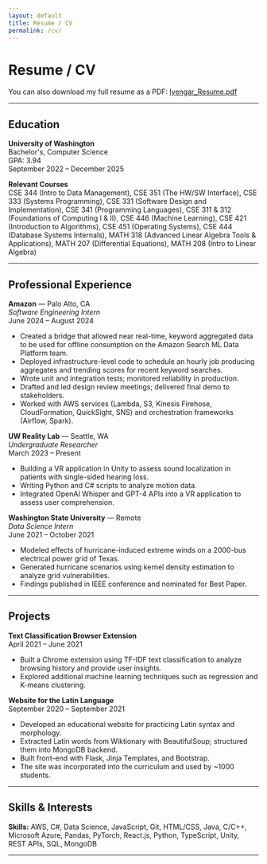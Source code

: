 ```yaml
---
layout: default
title: Resume / CV
permalink: /cv/
---
```


# Resume / CV

You can also download my full resume as a PDF: [Iyengar_Resume.pdf](assets/Iyengar_Resume.pdf)

---

## Education

**University of Washington**  
Bachelor's, Computer Science  
GPA: 3.94  
September 2022 – December 2025

**Relevant Courses**  
CSE 344 (Intro to Data Management), CSE 351 (The HW/SW Interface), CSE 333 (Systems Programming), CSE 331 (Software Design and Implementation), CSE 341 (Programming Languages), CSE 311 & 312 (Foundations of Computing I & II), CSE 446 (Machine Learning), CSE 421 (Introduction to Algorithms), CSE 451 (Operating Systems), CSE 444 (Database Systems Internals), MATH 318 (Advanced Linear Algebra Tools & Applications), MATH 207 (Differential Equations), MATH 208 (Intro to Linear Algebra)

---

## Professional Experience

**Amazon** — Palo Alto, CA  
*Software Engineering Intern*  
June 2024 – August 2024  
- Created a bridge that allowed near real-time, keyword aggregated data to be used for offline consumption on the Amazon Search ML Data Platform team.
- Deployed infrastructure-level code to schedule an hourly job producing aggregates and trending scores for recent keyword searches.
- Wrote unit and integration tests; monitored reliability in production.
- Drafted and led design review meetings; delivered final demo to stakeholders.
- Worked with AWS services (Lambda, S3, Kinesis Firehose, CloudFormation, QuickSight, SNS) and orchestration frameworks (Airflow, Spark).

**UW Reality Lab** — Seattle, WA  
*Undergraduate Researcher*  
March 2023 – Present  
- Building a VR application in Unity to assess sound localization in patients with single-sided hearing loss.
- Writing Python and C# scripts to analyze motion data.
- Integrated OpenAI Whisper and GPT-4 APIs into a VR application to assess user comprehension.

**Washington State University** — Remote  
*Data Science Intern*  
June 2021 – October 2021  
- Modeled effects of hurricane-induced extreme winds on a 2000-bus electrical power grid of Texas.
- Generated hurricane scenarios using kernel density estimation to analyze grid vulnerabilities.
- Findings published in IEEE conference and nominated for Best Paper.

---

## Projects

**Text Classification Browser Extension**  
April 2021 – June 2021  
- Built a Chrome extension using TF-IDF text classification to analyze browsing history and provide user insights.
- Explored additional machine learning techniques such as regression and K-means clustering.

**Website for the Latin Language**  
September 2020 – September 2021  
- Developed an educational website for practicing Latin syntax and morphology.
- Extracted Latin words from Wiktionary with BeautifulSoup; structured them into MongoDB backend.
- Built front-end with Flask, Jinja Templates, and Bootstrap.  
- The site was incorporated into the curriculum and used by ~1000 students.

---

## Skills & Interests

**Skills:** AWS, C#, Data Science, JavaScript, Git, HTML/CSS, Java, C/C++, Microsoft Azure, Pandas, PyTorch, React.js, Python, TypeScript, Unity, REST APIs, SQL, MongoDB

---